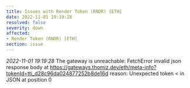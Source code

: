 ```yaml
---
title: Issues with Render Token (RNDR) [ETH]
date: 2022-11-01 19:19:28
resolved: false
severity: down
affected:
- Render Token (RNDR) [ETH]
section: issue
---
```


*2022-11-01 19:19:28* The gateway is unreachable: FetchError invalid json response body at https://gateways.thomiz.dev/eth/meta-info?tokenId=tti_d28c96da024877252b8de16d reason: Unexpected token < in JSON at position 0